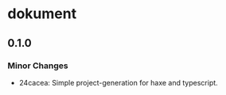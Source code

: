 # dokument

## 0.1.0

### Minor Changes

- 24cacea: Simple project-generation for haxe and typescript.
